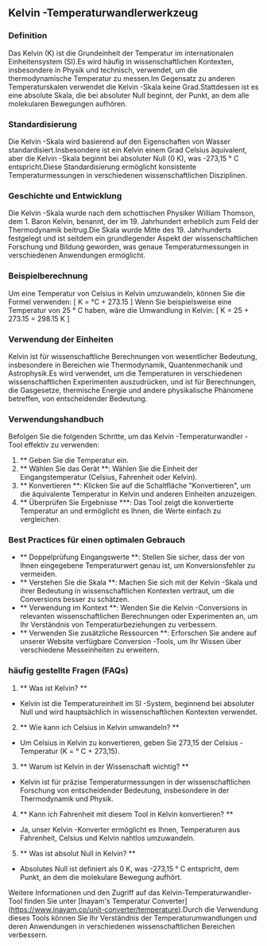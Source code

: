 ## Kelvin -Temperaturwandlerwerkzeug

### Definition
Das Kelvin (K) ist die Grundeinheit der Temperatur im internationalen Einheitensystem (SI).Es wird häufig in wissenschaftlichen Kontexten, insbesondere in Physik und technisch, verwendet, um die thermodynamische Temperatur zu messen.Im Gegensatz zu anderen Temperaturskalen verwendet die Kelvin -Skala keine Grad.Stattdessen ist es eine absolute Skala, die bei absoluter Null beginnt, der Punkt, an dem alle molekularen Bewegungen aufhören.

### Standardisierung
Die Kelvin -Skala wird basierend auf den Eigenschaften von Wasser standardisiert.Insbesondere ist ein Kelvin einem Grad Celsius äquivalent, aber die Kelvin -Skala beginnt bei absoluter Null (0 K), was -273,15 ° C entspricht.Diese Standardisierung ermöglicht konsistente Temperaturmessungen in verschiedenen wissenschaftlichen Disziplinen.

### Geschichte und Entwicklung
Die Kelvin -Skala wurde nach dem schottischen Physiker William Thomson, dem 1. Baron Kelvin, benannt, der im 19. Jahrhundert erheblich zum Feld der Thermodynamik beitrug.Die Skala wurde Mitte des 19. Jahrhunderts festgelegt und ist seitdem ein grundlegender Aspekt der wissenschaftlichen Forschung und Bildung geworden, was genaue Temperaturmessungen in verschiedenen Anwendungen ermöglicht.

### Beispielberechnung
Um eine Temperatur von Celsius in Kelvin umzuwandeln, können Sie die Formel verwenden:
\[ K = °C + 273.15 \]
Wenn Sie beispielsweise eine Temperatur von 25 ° C haben, wäre die Umwandlung in Kelvin:
\[ K = 25 + 273.15 = 298.15 K \]

### Verwendung der Einheiten
Kelvin ist für wissenschaftliche Berechnungen von wesentlicher Bedeutung, insbesondere in Bereichen wie Thermodynamik, Quantenmechanik und Astrophysik.Es wird verwendet, um die Temperaturen in verschiedenen wissenschaftlichen Experimenten auszudrücken, und ist für Berechnungen, die Gasgesetze, thermische Energie und andere physikalische Phänomene betreffen, von entscheidender Bedeutung.

### Verwendungshandbuch
Befolgen Sie die folgenden Schritte, um das Kelvin -Temperaturwandler -Tool effektiv zu verwenden:
1. ** Geben Sie die Temperatur ein.
2. ** Wählen Sie das Gerät **: Wählen Sie die Einheit der Eingangstemperatur (Celsius, Fahrenheit oder Kelvin).
3. ** Konvertieren **: Klicken Sie auf die Schaltfläche "Konvertieren", um die äquivalente Temperatur in Kelvin und anderen Einheiten anzuzeigen.
4. ** Überprüfen Sie Ergebnisse ***: Das Tool zeigt die konvertierte Temperatur an und ermöglicht es Ihnen, die Werte einfach zu vergleichen.

### Best Practices für einen optimalen Gebrauch
- ** Doppelprüfung Eingangswerte **: Stellen Sie sicher, dass der von Ihnen eingegebene Temperaturwert genau ist, um Konversionsfehler zu vermeiden.
- ** Verstehen Sie die Skala **: Machen Sie sich mit der Kelvin -Skala und ihrer Bedeutung in wissenschaftlichen Kontexten vertraut, um die Conversions besser zu schätzen.
- ** Verwendung im Kontext **: Wenden Sie die Kelvin -Conversions in relevanten wissenschaftlichen Berechnungen oder Experimenten an, um Ihr Verständnis von Temperaturbeziehungen zu verbessern.
- ** Verwenden Sie zusätzliche Ressourcen **: Erforschen Sie andere auf unserer Website verfügbare Conversion -Tools, um Ihr Wissen über verschiedene Messeinheiten zu erweitern.

### häufig gestellte Fragen (FAQs)

1. ** Was ist Kelvin? **
- Kelvin ist die Temperatureinheit im SI -System, beginnend bei absoluter Null und wird hauptsächlich in wissenschaftlichen Kontexten verwendet.

2. ** Wie kann ich Celsius in Kelvin umwandeln? **
- Um Celsius in Kelvin zu konvertieren, geben Sie 273,15 der Celsius -Temperatur (K = ° C + 273,15).

3. ** Warum ist Kelvin in der Wissenschaft wichtig? **
- Kelvin ist für präzise Temperaturmessungen in der wissenschaftlichen Forschung von entscheidender Bedeutung, insbesondere in der Thermodynamik und Physik.

4. ** Kann ich Fahrenheit mit diesem Tool in Kelvin konvertieren? **
- Ja, unser Kelvin -Konverter ermöglicht es Ihnen, Temperaturen aus Fahrenheit, Celsius und Kelvin nahtlos umzuwandeln.

5. ** Was ist absolut Null in Kelvin? **
- Absolutes Null ist definiert als 0 K, was -273,15 ° C entspricht, dem Punkt, an dem die molekulare Bewegung aufhört.

Weitere Informationen und den Zugriff auf das Kelvin-Temperaturwandler-Tool finden Sie unter [Inayam's Temperatur Converter] (https://www.inayam.co/unit-converter/temperature).Durch die Verwendung dieses Tools können Sie Ihr Verständnis der Temperaturumwandlungen und deren Anwendungen in verschiedenen wissenschaftlichen Bereichen verbessern.